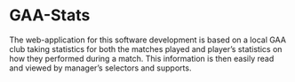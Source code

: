 GAA-Stats
=========

The web-application for this software development is based on a local GAA club taking statistics for both the matches played and player’s statistics on how they performed during a match. This information is then easily read and viewed by manager’s selectors and supports.
